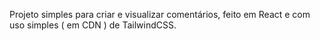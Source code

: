 Projeto simples para criar e visualizar comentários, feito em React e com uso simples ( em CDN ) de TailwindCSS.

